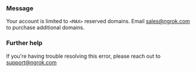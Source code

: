 
### Message
Your account is limited to <code>&lt;MAX&gt;</code> reserved domains. Email sales@ngrok.com to purchase additional domains.

### Further help
If you're having trouble resolving this error, please reach out to [support@ngrok.com](mailto:support@ngrok.com?subject=Help%20with%20ERR_NGROK_415)

